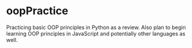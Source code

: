 # oopPractice
Practicing basic OOP principles in Python as a review. 
Also plan to begin learning OOP principles in JavaScript and potentially other languages as well.
